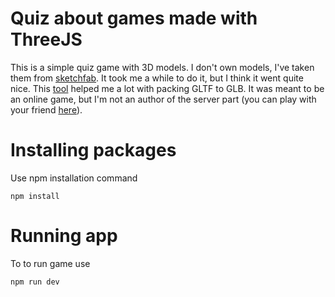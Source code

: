# Quiz about games made with ThreeJS
This is a simple quiz game with 3D models. I don't own models, I've taken them from [sketchfab](https://sketchfab.com/features/free-3d-models).
It took me a while to do it, but I think it went quite nice. This [tool](https://sbtron.github.io/makeglb/) helped me a lot with packing
GLTF to GLB. It was meant to be an online game, but I'm not an author of the server part (you can play with your friend [here](http://amogus-quiz.herokuapp.com/)).

# Installing packages
Use npm installation command
```
npm install
```

# Running app
To to run game use
```
npm run dev
```
